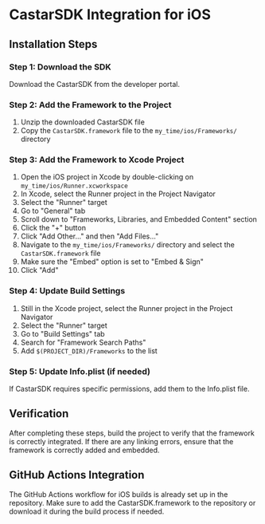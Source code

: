 # CastarSDK Integration for iOS

## Installation Steps

### Step 1: Download the SDK
Download the CastarSDK from the developer portal.

### Step 2: Add the Framework to the Project
1. Unzip the downloaded CastarSDK file
2. Copy the `CastarSDK.framework` file to the `my_time/ios/Frameworks/` directory

### Step 3: Add the Framework to Xcode Project
1. Open the iOS project in Xcode by double-clicking on `my_time/ios/Runner.xcworkspace`
2. In Xcode, select the Runner project in the Project Navigator
3. Select the "Runner" target
4. Go to "General" tab
5. Scroll down to "Frameworks, Libraries, and Embedded Content" section
6. Click the "+" button
7. Click "Add Other..." and then "Add Files..."
8. Navigate to the `my_time/ios/Frameworks/` directory and select the `CastarSDK.framework` file
9. Make sure the "Embed" option is set to "Embed & Sign"
10. Click "Add"

### Step 4: Update Build Settings
1. Still in the Xcode project, select the Runner project in the Project Navigator
2. Select the "Runner" target
3. Go to "Build Settings" tab
4. Search for "Framework Search Paths"
5. Add `$(PROJECT_DIR)/Frameworks` to the list

### Step 5: Update Info.plist (if needed)
If CastarSDK requires specific permissions, add them to the Info.plist file.

## Verification
After completing these steps, build the project to verify that the framework is correctly integrated. If there are any linking errors, ensure that the framework is correctly added and embedded.

## GitHub Actions Integration
The GitHub Actions workflow for iOS builds is already set up in the repository. Make sure to add the CastarSDK.framework to the repository or download it during the build process if needed. 